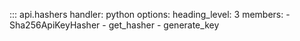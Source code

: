 ::: api.hashers
    handler: python
    options:
        heading_level: 3
        members:
            - Sha256ApiKeyHasher
            - get_hasher
            - generate_key